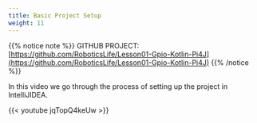```yaml
---
title: Basic Project Setup
weight: 11
---
```


{{% notice note %}}
GITHUB PROJECT: [https://github.com/RoboticsLife/Lesson01-Gpio-Kotlin-Pi4J](https://github.com/RoboticsLife/Lesson01-Gpio-Kotlin-Pi4J)
{{% /notice %}}

In this video we go through the process of setting up the project in IntelliJIDEA.

{{< youtube jqTopQ4keUw >}}
